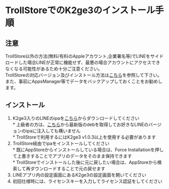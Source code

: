 # TrollStoreでのK2ge3のインストール手順

## 注意
TrollStore以外の方法(無料/有料のAppleアカウント,企業署名等)でLINEをサイドロードした場合LINEが正常に機能せず、最悪の場合アカウントにアクセスできなくなる可能性があるため十分ご注意ください。<br>
TrollStoreの対応バージョン及びインストール方法は[こちら](https://ios.cfw.guide/installing-trollstore/)を参照して下さい。<br>
また、事前にAppsManager等でデータをバックアップしておくことをお勧めします。

## インストール
1. K2ge3入りのLINEのipaを[こちら](https://github.com/m4fn3/k2ge3-trollstore/releases/latest)からダウンロードしてください<br>* 上級者の方は、[こちら](https://github.com/m4fn3/repo/tree/master/debs)から最新版のdebを取得してお好きなLINEのバージョンのipaに注入しても構いません<br>* TrollStoreで利用するにはK2ge3 v1.0.3以上を使用する必要があります
2. TrollStore経由でipaをインストールしてください<br>* 既にAppStoreからインストールしている場合は、Force Installationを押して上書きすることでアプリのデータをそのまま保持できます<br>* TrollStoreでインストールした後に元に戻したい場合は、AppStoreから検索して再ダウンロードすることで元の戻せます 
3. LINEアプリ内の設定画面にあるK2ge3の設定画面を開いてください
4. 初回仕様時には、ライセンスキーを入力してライセンス認証をしてください
